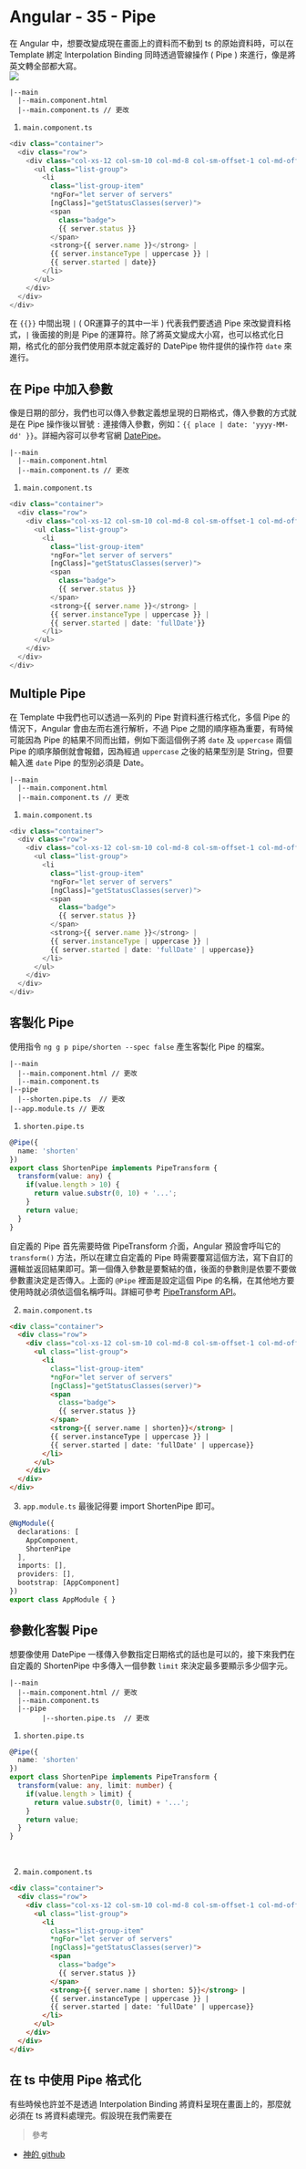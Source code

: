 # Angular - 35 - Pipe
在 Angular 中，想要改變成現在畫面上的資料而不動到 ts 的原始資料時，可以在 Template 綁定 Interpolation Binding 同時透過管線操作 ( Pipe ) 來進行，像是將英文轉全部都大寫。<br/>
![](/images/35-1.png)

```
|--main
  |--main.component.html
  |--main.component.ts // 更改
```

1. `main.component.ts`
```ts
<div class="container">
  <div class="row">
    <div class="col-xs-12 col-sm-10 col-md-8 col-sm-offset-1 col-md-offset-2">
      <ul class="list-group">
        <li
          class="list-group-item"
          *ngFor="let server of servers"
          [ngClass]="getStatusClasses(server)">
          <span
            class="badge">
            {{ server.status }}
          </span>
          <strong>{{ server.name }}</strong> |
          {{ server.instanceType | uppercase }} |
          {{ server.started | date}}
        </li>
      </ul>
    </div>
  </div>
</div>
```

在 `{{}}` 中間出現 `|` ( OR運算子的其中一半 ) 代表我們要透過 Pipe 來改變資料格式，`|` 後面接的則是 Pipe 的運算符。除了將英文變成大小寫，也可以格式化日期，格式化的部分我們使用原本就定義好的 DatePipe 物件提供的操作符 `date` 來進行。

## 在 Pipe 中加入參數
像是日期的部分，我們也可以傳入參數定義想呈現的日期格式，傳入參數的方式就是在 Pipe 操作後以冒號 `:` 連接傳入參數，例如：`{{ place | date: 'yyyy-MM-dd' }}`。詳細內容可以參考官網 [DatePipe](https://angular.tw/api/common/DatePipe)。
```
|--main
  |--main.component.html
  |--main.component.ts // 更改
```

1. `main.component.ts`
```ts
<div class="container">
  <div class="row">
    <div class="col-xs-12 col-sm-10 col-md-8 col-sm-offset-1 col-md-offset-2">
      <ul class="list-group">
        <li
          class="list-group-item"
          *ngFor="let server of servers"
          [ngClass]="getStatusClasses(server)">
          <span
            class="badge">
            {{ server.status }}
          </span>
          <strong>{{ server.name }}</strong> |
          {{ server.instanceType | uppercase }} |
          {{ server.started | date: 'fullDate'}}
        </li>
      </ul>
    </div>
  </div>
</div>
```

## Multiple Pipe
在 Template 中我們也可以透過一系列的 Pipe 對資料進行格式化，多個 Pipe 的情況下，Angular 會由左而右進行解析，不過 Pipe 之間的順序極為重要，有時候可能因為 Pipe 的結果不同而出錯，例如下面這個例子將 `date` 及 `uppercase` 兩個 Pipe 的順序顛倒就會報錯，因為經過 `uppercase` 之後的結果型別是 String，但要輸入進 `date` Pipe 的型別必須是 Date。 
```
|--main
  |--main.component.html
  |--main.component.ts // 更改
```

1. `main.component.ts`
```ts
<div class="container">
  <div class="row">
    <div class="col-xs-12 col-sm-10 col-md-8 col-sm-offset-1 col-md-offset-2">
      <ul class="list-group">
        <li
          class="list-group-item"
          *ngFor="let server of servers"
          [ngClass]="getStatusClasses(server)">
          <span
            class="badge">
            {{ server.status }}
          </span>
          <strong>{{ server.name }}</strong> |
          {{ server.instanceType | uppercase }} |
          {{ server.started | date: 'fullDate' | uppercase}}
        </li>
      </ul>
    </div>
  </div>
</div>
```

## 客製化 Pipe
使用指令 `ng g p pipe/shorten --spec false` 產生客製化 Pipe 的檔案。
```
|--main
  |--main.component.html // 更改
  |--main.component.ts
|--pipe
  |--shorten.pipe.ts  // 更改
|--app.module.ts // 更改
```

1. `shorten.pipe.ts`
```ts
@Pipe({
  name: 'shorten'
})
export class ShortenPipe implements PipeTransform {
  transform(value: any) {
    if(value.length > 10) {
      return value.substr(0, 10) + '...';
    }
    return value;
  }
}
```
自定義的 Pipe 首先需要時做 PipeTransform 介面，Angular 預設會呼叫它的 `transform()` 方法，所以在建立自定義的 Pipe 時需要覆寫這個方法，寫下自訂的邏輯並返回結果即可。第一個傳入參數是要繫結的值，後面的參數則是依要不要做參數畫決定是否傳入。上面的 `@Pipe` 裡面是設定這個 Pipe 的名稱，在其他地方要使用時就必須依這個名稱呼叫。詳細可參考 [PipeTransform API](https://angular.tw/api/core/PipeTransform)。
<br/>

2. `main.component.ts`
```html
<div class="container">
  <div class="row">
    <div class="col-xs-12 col-sm-10 col-md-8 col-sm-offset-1 col-md-offset-2">
      <ul class="list-group">
        <li
          class="list-group-item"
          *ngFor="let server of servers"
          [ngClass]="getStatusClasses(server)">
          <span
            class="badge">
            {{ server.status }}
          </span>
          <strong>{{ server.name | shorten}}</strong> |
          {{ server.instanceType | uppercase }} |
          {{ server.started | date: 'fullDate' | uppercase}}
        </li>
      </ul>
    </div>
  </div>
</div>
```

3. `app.module.ts`
最後記得要 import ShortenPipe 即可。
```ts
@NgModule({
  declarations: [
    AppComponent,
    ShortenPipe
  ],
  imports: [],
  providers: [],
  bootstrap: [AppComponent]
})
export class AppModule { }
```

## 參數化客製 Pipe
想要像使用 DatePipe 一樣傳入參數指定日期格式的話也是可以的，接下來我們在自定義的 ShortenPipe 中多傳入一個參數 `limit` 來決定最多要顯示多少個字元。

```
|--main
  |--main.component.html // 更改
  |--main.component.ts
  |--pipe
        |--shorten.pipe.ts  // 更改
```

1. `shorten.pipe.ts`
```ts
@Pipe({
  name: 'shorten'
})
export class ShortenPipe implements PipeTransform {
  transform(value: any, limit: number) {
    if(value.length > limit) {
      return value.substr(0, limit) + '...';
    }
    return value;
  }
}
```
<br/>

2. `main.component.ts`
```html
<div class="container">
  <div class="row">
    <div class="col-xs-12 col-sm-10 col-md-8 col-sm-offset-1 col-md-offset-2">
      <ul class="list-group">
        <li
          class="list-group-item"
          *ngFor="let server of servers"
          [ngClass]="getStatusClasses(server)">
          <span
            class="badge">
            {{ server.status }}
          </span>
          <strong>{{ server.name | shorten: 5}}</strong> |
          {{ server.instanceType | uppercase }} |
          {{ server.started | date: 'fullDate' | uppercase}}
        </li>
      </ul>
    </div>
  </div>
</div>
```


## 在 ts 中使用 Pipe 格式化
有些時候也許並不是透過 Interpolation Binding 將資料呈現在畫面上的，那麼就必須在 ts 將資料處理完。假設現在我們需要在

> 參考
* [神的 github](https://github.com/we-jia/Angular-LearningNote/blob/main/12.%20Pipe.md)